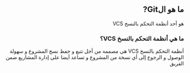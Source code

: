 <div dir=rtl>

## ما هو الGit?

هو أحد أنظمة التحكم بالنسخ VCS

### ما هي أنظمة التحكم بالنسخ VCS؟

أنظمة التحكم بالنسخ VCS هي مصممة من أجل تتبع و حفظ نسخ المشروع و سهولة الوصول و الرجوع إلى أي نسخة من المشروع و تساعد أيضا على إدارة المشاريع ضمن الفريق

</div>